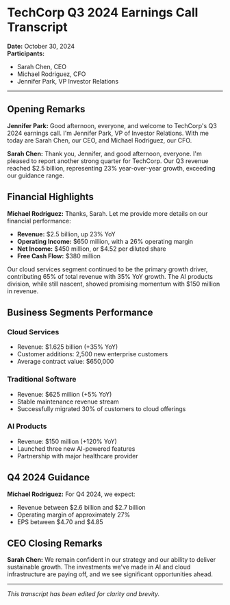 # TechCorp Q3 2024 Earnings Call Transcript

**Date:** October 30, 2024  
**Participants:**
- Sarah Chen, CEO
- Michael Rodriguez, CFO
- Jennifer Park, VP Investor Relations

---

## Opening Remarks

**Jennifer Park:** Good afternoon, everyone, and welcome to TechCorp's Q3 2024 earnings call. I'm Jennifer Park, VP of Investor Relations. With me today are Sarah Chen, our CEO, and Michael Rodriguez, our CFO.

**Sarah Chen:** Thank you, Jennifer, and good afternoon, everyone. I'm pleased to report another strong quarter for TechCorp. Our Q3 revenue reached $2.5 billion, representing 23% year-over-year growth, exceeding our guidance range.

## Financial Highlights

**Michael Rodriguez:** Thanks, Sarah. Let me provide more details on our financial performance:

- **Revenue:** $2.5 billion, up 23% YoY
- **Operating Income:** $650 million, with a 26% operating margin
- **Net Income:** $450 million, or $4.52 per diluted share
- **Free Cash Flow:** $380 million

Our cloud services segment continued to be the primary growth driver, contributing 65% of total revenue with 35% YoY growth. The AI products division, while still nascent, showed promising momentum with $150 million in revenue.

## Business Segments Performance

### Cloud Services
- Revenue: $1.625 billion (+35% YoY)
- Customer additions: 2,500 new enterprise customers
- Average contract value: $650,000

### Traditional Software
- Revenue: $625 million (+5% YoY)
- Stable maintenance revenue stream
- Successfully migrated 30% of customers to cloud offerings

### AI Products
- Revenue: $150 million (+120% YoY)
- Launched three new AI-powered features
- Partnership with major healthcare provider

## Q4 2024 Guidance

**Michael Rodriguez:** For Q4 2024, we expect:
- Revenue between $2.6 billion and $2.7 billion
- Operating margin of approximately 27%
- EPS between $4.70 and $4.85

## CEO Closing Remarks

**Sarah Chen:** We remain confident in our strategy and our ability to deliver sustainable growth. The investments we've made in AI and cloud infrastructure are paying off, and we see significant opportunities ahead.

---

*This transcript has been edited for clarity and brevity.*